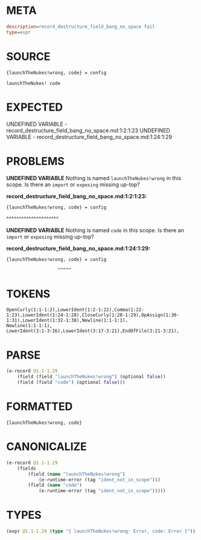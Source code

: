# META
~~~ini
description=record_destructure_field_bang_no_space fail
type=expr
~~~
# SOURCE
~~~roc
{launchTheNukes!wrong, code} = config

launchTheNukes! code
~~~
# EXPECTED
UNDEFINED VARIABLE - record_destructure_field_bang_no_space.md:1:2:1:23
UNDEFINED VARIABLE - record_destructure_field_bang_no_space.md:1:24:1:29
# PROBLEMS
**UNDEFINED VARIABLE**
Nothing is named `launchTheNukes!wrong` in this scope.
Is there an `import` or `exposing` missing up-top?

**record_destructure_field_bang_no_space.md:1:2:1:23:**
```roc
{launchTheNukes!wrong, code} = config
```
 ^^^^^^^^^^^^^^^^^^^^^


**UNDEFINED VARIABLE**
Nothing is named `code` in this scope.
Is there an `import` or `exposing` missing up-top?

**record_destructure_field_bang_no_space.md:1:24:1:29:**
```roc
{launchTheNukes!wrong, code} = config
```
                       ^^^^^


# TOKENS
~~~zig
OpenCurly(1:1-1:2),LowerIdent(1:2-1:22),Comma(1:22-1:23),LowerIdent(1:24-1:28),CloseCurly(1:28-1:29),OpAssign(1:30-1:31),LowerIdent(1:32-1:38),Newline(1:1-1:1),
Newline(1:1-1:1),
LowerIdent(3:1-3:16),LowerIdent(3:17-3:21),EndOfFile(3:21-3:21),
~~~
# PARSE
~~~clojure
(e-record @1.1-1.29
	(field (field "launchTheNukes!wrong") (optional false))
	(field (field "code") (optional false)))
~~~
# FORMATTED
~~~roc
{launchTheNukes!wrong, code}
~~~
# CANONICALIZE
~~~clojure
(e-record @1.1-1.29
	(fields
		(field (name "launchTheNukes!wrong")
			(e-runtime-error (tag "ident_not_in_scope")))
		(field (name "code")
			(e-runtime-error (tag "ident_not_in_scope")))))
~~~
# TYPES
~~~clojure
(expr @1.1-1.29 (type "{ launchTheNukes!wrong: Error, code: Error }"))
~~~

